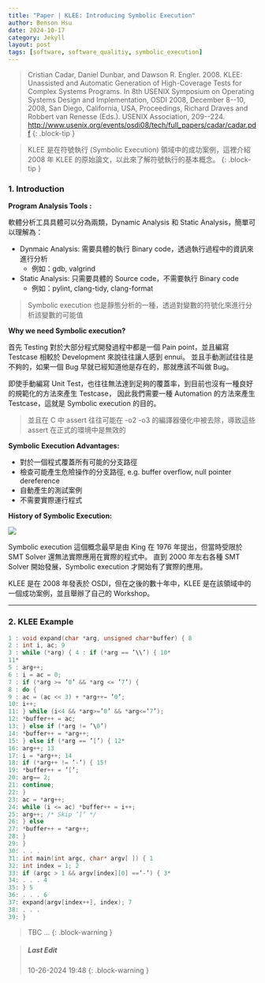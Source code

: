 ```yaml
---
title: "Paper | KLEE: Introducing Symbolic Execution"
author: Benson Hsu
date: 2024-10-17
category: Jekyll
layout: post
tags: [software, software_qualitiy, symbolic_execution]
---
```


> Cristian Cadar, Daniel Dunbar, and Dawson R. Engler. 2008. KLEE: Unassisted and Automatic Generation of High-Coverage Tests for Complex Systems Programs. In 8th USENIX Symposium on Operating Systems Design and Implementation, OSDI 2008, December 8--10, 2008, San Diego, California, USA, Proceedings, Richard Draves and Robbert van Renesse (Eds.). USENIX Association, 209--224. http://www.usenix.org/events/osdi08/tech/full_papers/cadar/cadar.pdf
{: .block-tip }

> KLEE 是在符號執行 (Symbolic Execution) 領域中的成功案例，這裡介紹 2008 年 KLEE 的原始論文，以此來了解符號執行的基本概念。
{: .block-tip }

### 1. Introduction

**Program Analysis Tools :**

軟體分析工具具體可以分為兩類，Dynamic Analysis 和 Static Analysis，簡單可以理解為：
-   Dynmaic Analysis: 需要具體的執行 Binary code，透過執行過程中的資訊來進行分析
    -   例如：gdb, valgrind
-   Static Analysis: 只需要具體的 Source code，不需要執行 Binary code
    -   例如：pylint, clang-tidy, clang-format

> Symbolic execution 也是靜態分析的一種，透過對變數的符號化來進行分析該變數的可能值

**Why we need Symbolic execution?**

首先 Testing 對於大部分程式開發過程中都是一個 Pain point，並且編寫 Testcase 相較於 Development 來說往往讓人感到 ennui。
並且手動測試往往是不夠的，如果一個 Bug 早就已經知道他是存在的，那就應該不叫做 Bug。

即使手動編寫 Unit Test，也往往無法達到足夠的覆蓋率，到目前也沒有一種良好的規範化的方法來產生 Testcase，
因此我們需要一種 Automation 的方法來產生 Testcase，這就是 Symbolic execution 的目的。

> 並且在 C 中 assert 往往可能在 -o2 -o3 的編譯器優化中被去除，導致這些 assert 在正式的環境中是無效的

**Symbolic Execution Advantages:**

-   對於一個程式覆蓋所有可能的分支路徑
-   檢查可能產生危險操作的分支路徑, e.g. buffer overflow, null pointer dereference
-   自動產生的測試案例
-   不需要實際運行程式

**History of Symbolic Execution:**

![](/image/2024/10-17-KLEE_symbolic_execution/1.png)

Symbolic execution 這個概念最早是由 King 在 1976 年提出，但當時受限於 SMT Solver 還無法實際應用在實際的程式中。
直到 2000 年左右各種 SMT Solver 開始發展，Symbolic execution 才開始有了實際的應用。

KLEE 是在 2008 年發表於 OSDI，但在之後的數十年中，KLEE 是在該領域中的一個成功案例，並且舉辦了自己的 Workshop。

---

### 2. KLEE Example

```c
1 : void expand(char *arg, unsigned char*buffer) { 8
2 : int i, ac; 9
3 : while (*arg) { 4 : if (*arg == ’\\’) { 10*
11*
5 : arg++;
6 : i = ac = 0;
7 : if (*arg >= ’0’ && *arg <= ’7’) {
8 : do {
9 : ac = (ac << 3) + *arg++− ’0’;
10: i++;
11: } while (i<4 && *arg>=’0’ && *arg<=’7’);
12: *buffer++ = ac;
13: } else if (*arg != ’\0’)
14: *buffer++ = *arg++;
15: } else if (*arg == ’[’) { 12*
16: arg++; 13
17: i = *arg++; 14
18: if (*arg++ != ’-’) { 15!
19: *buffer++ = ’[’;
20: arg−= 2;
21: continue;
22: }
23: ac = *arg++;
24: while (i <= ac) *buffer++ = i++;
25: arg++; /* Skip ’]’ */
26: } else
27: *buffer++ = *arg++;
28: }
29: }
30: . . .
31: int main(int argc, char* argv[ ]) { 1
32: int index = 1; 2
33: if (argc > 1 && argv[index][0] ==’-’) { 3*
34: . . . 4
35: } 5
36: . . . 6
37: expand(argv[index++], index); 7
38: . . .
39: }
```
    
> TBC ...
{: .block-warning }

> ##### Last Edit
> 10-26-2024 19:48
{: .block-warning }
